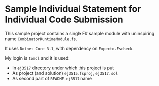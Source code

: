 # Sample Individual Statement for Individual Code Submission

This sample project contains a single F# sample module with uninspiring name `CombinatorRuntimeModule.fs`.

It uses `Dotnet Core 3.1`, with dependency on `Expecto.Fscheck`.

My login is `tomcl` and it is used:

* In `ej3517` directory under which this project is put
* As project (and solution) `ej3515.fsproj`, `ej3517.sol`
* As second part of `README-ej3517` name
